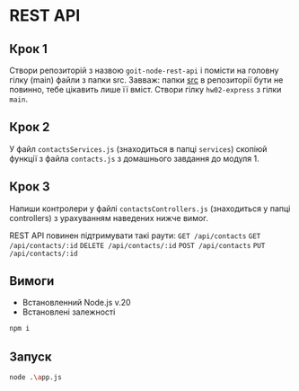 # REST API

## Крок 1
Cтвори репозиторій з назвою `goit-node-rest-api` і помісти на головну гілку (main) файли з папки src. Завваж: папки [src](https://github.com/goitacademy/neo-nodejs-homework/tree/main/hw2) в репозиторії бути не повинно, тебе цікавить лише її вміст.
Створи гілку `hw02-express` з гілки `main`.

## Крок 2
У файл `contactsServices.js` (знаходиться в папці `services`) скопіюй функції з файла `contacts.js` з домашнього завдання до модуля 1.

## Крок 3
Напиши контролери у файлі `contactsControllers.js` (знаходиться у папці controllers) з урахуванням наведених нижче вимог.

REST API повинен підтримувати такі раути:
`GET /api/contacts`
`GET /api/contacts/:id`
`DELETE /api/contacts/:id`
`POST /api/contacts`
`PUT /api/contacts/:id`

## Вимоги
* Встановленний Node.js v.20
* Встановлені залежності
```bash
npm i
```

## Запуск
```bash
node .\app.js
```

